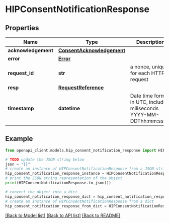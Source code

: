 # HIPConsentNotificationResponse


## Properties

Name | Type | Description | Notes
------------ | ------------- | ------------- | -------------
**acknowledgement** | [**ConsentAcknowledgement**](ConsentAcknowledgement.md) |  | [optional] 
**error** | [**Error**](Error.md) |  | [optional] 
**request_id** | **str** | a nonce, unique for each HTTP request | 
**resp** | [**RequestReference**](RequestReference.md) |  | 
**timestamp** | **datetime** | Date time format in UTC, includes miliseconds YYYY-MM-DDThh:mm:ss.vZ | 

## Example

```python
from openapi_client.models.hip_consent_notification_response import HIPConsentNotificationResponse

# TODO update the JSON string below
json = "{}"
# create an instance of HIPConsentNotificationResponse from a JSON string
hip_consent_notification_response_instance = HIPConsentNotificationResponse.from_json(json)
# print the JSON string representation of the object
print(HIPConsentNotificationResponse.to_json())

# convert the object into a dict
hip_consent_notification_response_dict = hip_consent_notification_response_instance.to_dict()
# create an instance of HIPConsentNotificationResponse from a dict
hip_consent_notification_response_from_dict = HIPConsentNotificationResponse.from_dict(hip_consent_notification_response_dict)
```
[[Back to Model list]](../README.md#documentation-for-models) [[Back to API list]](../README.md#documentation-for-api-endpoints) [[Back to README]](../README.md)


